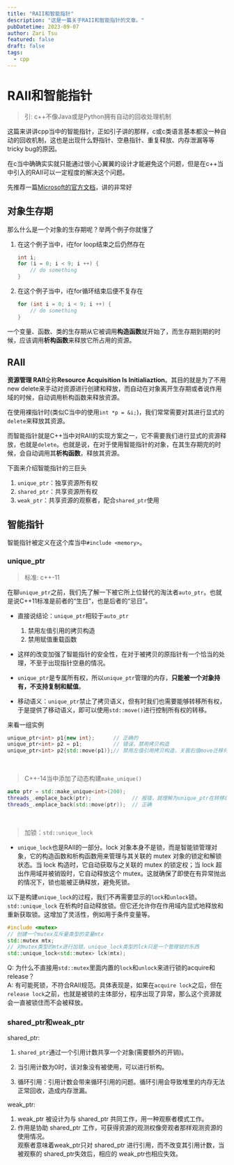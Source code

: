 ```yaml
---
title: "RAII和智能指针"
description: "这是一篇关于RAII和智能指针的文章。"
pubDatetime: 2023-09-07
author: Zari Tsu
featured: false
draft: false
tags:
  - cpp
---
```


# RAII和智能指针

> 引: c++不像Java或是Python拥有自动的回收处理机制

这篇来讲讲cpp当中的智能指针，正如引子讲的那样，c或c类语言基本都没一种自动的回收机制，这也是出现什么野指针、空悬指针、重复释放、内存泄漏等等tricky bug的原因。

在c当中确确实实就只能通过很小心翼翼的设计才能避免这个问题，但是在c++当中引入的RAII可以一定程度的解决这个问题。

先推荐一篇[Microsoft的官方文档](https://learn.microsoft.com/zh-cn/cpp/cpp/object-lifetime-and-resource-management-modern-cpp?view=msvc-170)，讲的非常好

## 对象生存期

那么什么是一个对象的生存期呢？举两个例子你就懂了

1. 在这个例子当中，i在for loop结束之后仍然存在
    ```cpp
    int i;
    for (i = 0; i < 9; i ++) {
        // do something
    }
    ```
2. 在这个例子当中，i在for循环结束后便不复存在
    ```cpp
    for (int i = 0; i < 9; i ++) {
        // do something
    }
    ```

一个变量、函数、类的生存期从它被调用**构造函数**就开始了，而生存期到期的时候，应该调用**析构函数**来释放它所占用的资源。

## RAII

**资源管理 RAII**全称**Resource Acquisition Is Initialiaztion**。其目的就是为了不用new delete来手动对资源进行创建和释放，而自动在对象离开生存期或者说作用域的时候，自动调用析构函数来释放资源。

在使用裸指针时(类似C当中的使用`int *p = &i;`)，我们常常需要对其进行显式的`delete`来释放其资源。

而智能指针就是C++当中对RAII的实现方案之一，它不需要我们进行显式的资源释放，也就是`delete`。也就是说，在对于使用智能指针的对象，在其生存期完的时候，会自动调用其**析构函数**，释放其资源。

下面来介绍智能指针的三巨头
1. `unique_ptr`：独享资源所有权
2. `shared_ptr`：共享资源所有权
3. `weak_ptr`：共享资源的观察者，配合`shared_ptr`使用

## 智能指针

智能指针被定义在这个库当中`#include <memory>`。

### unique_ptr

> 标准: c++-11

在聊`unique_ptr`之前，我们先了解一下被它所上位替代的淘汰者`auto_ptr`。也就是说C++11标准是前者的“生日”，也是后者的“忌日”。

* 直接说结论：`unique_ptr`相较于`auto_ptr`  
  1. 禁用左值引用的拷贝构造
  2. 禁用赋值重载函数

* 这样的改变加强了智能指针的安全性，在对于被拷贝的原指针有一个恰当的处理，不至于出现指针空悬的情况。

* `unique_ptr`是专属所有权，所以`unique_ptr`管理的内存，**只能被一个对象持有，不支持复制和赋值**。

* 移动语义：`unique_ptr`禁止了拷贝语义，但有时我们也需要能够转移所有权，于是提供了移动语义，即可以使用`std::move()`进行控制所有权的转移。

来看一组实例

```cpp
unique_ptr<int> p1{new int};      // 正确的
unique_ptr<int> p2 = p1;          // 错误，禁用拷贝构造
unique_ptr<int> p2{std::move(p1)};// 禁用左值引用拷贝构造，关我右值move迁移何事
```

<br>

> C++-14当中添加了动态构建`make_unique()`

```cpp
auto ptr = std::make_unique<int>(200);
threads_.emplace_back(ptr);             // 报错，就理解为unique_ptr在转移的时候，必须要用右值
threads_.emplace_back(std::move(ptr));  // 正确
```

<br>

> 加锁：`std::unique_lock`

* `unique_lock`也是RAII的一部分。lock 对象本身不是锁，而是智能锁管理对象，它的构造函数和析构函数用来管理与其关联的 mutex 对象的锁定和解锁状态。当 lock 构造时，它自动获取与之关联的 mutex 的锁定权；当 lock 超出作用域并被销毁时，它自动释放这个 mutex。这就确保了即使在有异常抛出的情况下，锁也能被正确释放，避免死锁。

以下是构建`unique_lock`的过程，我们不再需要显示的`lock`和`unlock`锁。`std::unique_lock` 在析构时自动释放锁。但它还允许你在作用域内显式地释放和重新获取锁。这增加了灵活性，例如用于条件变量等。

```cpp
#include <mutex>
// 创建一个mutex互斥量类型的变量mtx
std::mutex mtx;
// 对mutex类型的mtx进行加锁，unique_lock类型的lck只是一个管理锁的东西
std::unique_lock<std::mutex> lck(mtx);
```

Q: 为什么不直接用`std::mutex`里面内置的`lock`和`unlock`来进行锁的acquire和release？  
A: 有可能死锁，不符合RAII规范。具体表现是，如果在`acquire lock`之后，但在`release lock`之前，也就是被锁的主体部分，程序出现了异常，那么这个资源就会一直被锁住而不会被释放。

### shared_ptr和weak_ptr

shared_ptr: 

1. `shared_ptr`通过一个引用计数共享一个对象(需要额外的开销)。
  
2. 当引用计数为0时，该对象没有被使用，可以进行析构。

3. 循环引用：引用计数会带来循环引用的问题。循环引用会导致堆里的内存无法正常回收，造成内存泄漏。

weak_ptr: 

1. weak_ptr 被设计为与 shared_ptr 共同工作，用一种观察者模式工作。
2. 作用是协助 shared_ptr 工作，可获得资源的观测权像旁观者那样观测资源的使用情况。  
观察者意味着weak_ptr只对 shared_ptr 进行引用，而不改变其引用计数，当被观察的 shared_ptr失效后，相应的 weak_ptr也相应失效。

